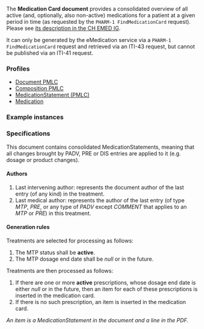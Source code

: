 The **Medication Card document** provides a consolidated overview of all active (and, optionally, also non-active) medications for a patient at a given period in time (as requested by the ```PHARM-1 FindMedicationCard``` request). Please see [its description in the CH EMED IG](http://fhir.ch/ig/ch-emed/medication-card-document.html).

It can only be generated by the eMedication service via a ```PHARM-1 FindMedicationCard``` request and retrieved via an ITI-43 request, but cannot be published via an ITI-41 request.

### Profiles

* [Document PMLC](StructureDefinition-ch-emed-epr-document-medicationcard.html)
* [Composition PMLC](StructureDefinition-ch-emed-epr-composition-medicationcard.html)
* [MedicationStatement (PMLC)](StructureDefinition-ch-emed-epr-medicationstatement-card.html)
* [Medication](StructureDefinition-ch-emed-epr-medication.html)

### Example instances

### Specifications

This document contains consolidated MedicationStatements, meaning that all changes brought by PADV, PRE or DIS entries
are applied to it (e.g. dosage or product changes).

#### Authors

1. Last intervening author: represents the document author of the last entry (of any kind) in the treatment.
2. Last medical author: represents the author of the last entry (of type _MTP_, _PRE_, or any type of _PADV_ except _COMMENT_ that applies to an _MTP_ or _PRE_) in this treatment.

#### Generation rules

Treatments are selected for processing as follows:

1. The MTP status shall be **active**.
2. The MTP dosage end date shall be *null* or in the future.

Treatments are then processed as follows:

1. If there are one or more **active** prescriptions, whose dosage end date is either *null* or in the future, then an item for each of these prescriptions is inserted in the medication card.
2. If there is no such prescription, an item is inserted in the medication card.

*An item is a MedicationStatement in the document and a line in the PDF.*

<!-- TODO draft elements that are references to other resources -->
